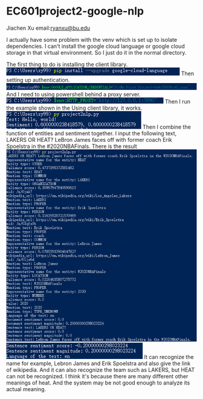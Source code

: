# EC601project2-google-nlp 
Jiachen Xu   email:ryanxu@bu.edu

I actually have some problem with the venv which is set up to isolate dependencies. I can't install the google cloud language or google cloud storage in that virtual environment.
So I just do it in the normal directory.

The first thing to do is installing the client library.
<img src="1601261078(1).png">
Then setting up authentication.
<img src="1601261119(2).png">
And I need to using powershell behind a proxy server.
<img src="1601261195(3).png">
Then I run the example shown in the Using client library, it works.
<img src="1601261246(4).png">
Then I combine the function of entities and sentiment together.
I input the following text, LAKERS OR HEAT? LeBron James faces off with former coach Erik Spoelstra in the #2020NBAFinals.
There is the result
<img src="1601261394(5).png">
<img src="1601261453(6).png">
It can recognize the name for example, Lebron James and Erik Spoelstra and also give the link of wikipedia. And it can also recognize the team such as LAKERS, but HEAT can
 not be recognized. I think it's because there are many different other meanings of heat. And the system may be not good enough to analyze its actual meaning.
